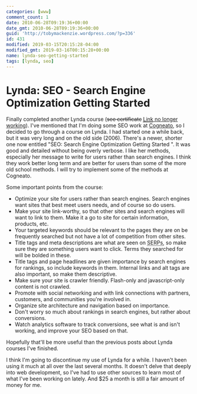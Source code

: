 ```yaml
---
categories: [www]
comment_count: 1
date: 2010-06-28T09:19:36+00:00
date_gmt: 2010-06-28T09:19:36+00:00
guid: 'http://tobymackenzie.wordpress.com/?p=336'
id: 431
modified: 2019-03-15T20:15:28-04:00
modified_gmt: 2019-03-16T00:15:28+00:00
name: lynda-seo-getting-started
tags: [lynda, seo]
---
```


Lynda:  SEO - Search Engine Optimization Getting Started
========================================================

Finally completed another Lynda course (<del>see certificate</del> <ins><abbr title="Former link http://www.lynda.com/home/CertificateOfCompletion/ViewCourseCertificate.aspx?lpk57=07F274910C494F5DBBA5A101AF0481D3&utm_source=LDC&utm_medium=partner&utm_content=link&utm_campaign=cert_of_comp">Link</abbr> no longer working</ins>).  I've mentioned that I'm doing some SEO work at [Cogneato](https://cogneato.com), so I decided to go through a course on Lynda.  I had started one a while back, but it was very long and on the old side (2006).  There's a newer, shorter one now entitled "SEO: Search Engine Optimization Getting Started ".  It was good and detailed without being overly verbose.  I like her methods, especially her message to write for users rather than search engines.  I think they work better long term and are better for users than some of the more old school methods.  I will try to implement some of the methods at Cogneato.

Some important points from the course:

<!--more-->

- Optimize your site for users rather than search engines.  Search engines want sites that best meet users needs, and of course so do users.
- Make your site link-worthy, so that other sites and search engines will want to link to them.  Make it a go to site for certain information, products, etc.
- Your targeted keywords should be relevant to the pages they are on be frequently searched but not have a lot of competition from other sites.
- Title tags and meta descriptions are what are seen on <abbr title="Search Engine Results Pages">SERPs</abbr>, so make sure they are something users want to click.  Terms they searched for will be bolded in these.
- Title tags and page headlines are given importance by search engines for rankings, so include keywords in them.  Internal links and alt tags are also important, so make them descriptive.
- Make sure your site is crawler friendly.  Flash-only and javascript-only content is not crawled.
- Promote with social networking and with link connections with partners, customers, and communities you're involved in.
- Organize site architecture and navigation based on importance.
- Don't worry so much about rankings in search engines, but rather about conversions.
- Watch analytics software to track conversions, see what is and isn't working, and improve your SEO based on that.

Hopefully that'll be more useful than the previous posts about Lynda courses I've finished.

I think I'm going to discontinue my use of Lynda for a while.  I haven't been using it much at all over the last several months.  It doesn't delve that deeply into web development, so I've had to use other sources to learn most of what I've been working on lately.  And $25 a month is still a fair amount of money for me.
